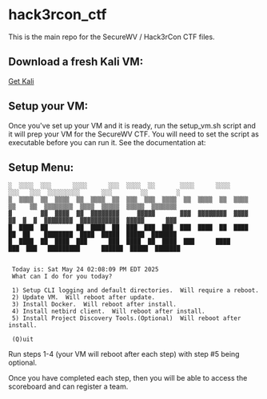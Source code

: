 # hack3rcon_ctf
This is the main repo for the SecureWV /  Hack3rCon CTF files.

## Download a fresh Kali VM:
[Get Kali](https://www.kali.org/get-kali/#kali-virtual-machines)

## Setup your VM:
Once you've set up your VM and it is ready, run the setup_vm.sh script and it will prep your VM for the SecureWV CTF.  You will need to set the script as executable before you can run it.  See the documentation at: <URL>

## Setup Menu:
```
░  ░░░░  ░░░      ░░░░      ░░░  ░░░░  ░░       ░░░░      ░░░░      ░░░   ░░░  ░░░░░░░░░      ░░░        ░░        ░
▒  ▒▒▒▒  ▒▒  ▒▒▒▒  ▒▒  ▒▒▒▒  ▒▒  ▒▒▒  ▒▒▒  ▒▒▒▒  ▒▒  ▒▒▒▒  ▒▒  ▒▒▒▒  ▒▒    ▒▒  ▒▒▒▒▒▒▒▒  ▒▒▒▒  ▒▒▒▒▒  ▒▒▒▒▒  ▒▒▒▒▒▒▒
▓        ▓▓  ▓▓▓▓  ▓▓  ▓▓▓▓▓▓▓▓     ▓▓▓▓▓       ▓▓▓  ▓▓▓▓▓▓▓▓  ▓▓▓▓  ▓▓  ▓  ▓  ▓▓▓▓▓▓▓▓  ▓▓▓▓▓▓▓▓▓▓▓  ▓▓▓▓▓      ▓▓▓
█  ████  ██        ██  ████  ██  ███  ███  ███  ███  ████  ██  ████  ██  ██    ████████  ████  █████  █████  ███████
█  ████  ██  ████  ███      ███  ████  ██  ████  ███      ████      ███  ███   █████████      ██████  █████  ███████
                                                                                                                    

 Today is: Sat May 24 02:08:09 PM EDT 2025
 What can I do for you today?

 1) Setup CLI logging and default directories.  Will require a reboot.
 2) Update VM.  Will reboot after update.
 3) Install Docker.  Will reboot after install.
 4) Install netbird client.  Will reboot after install.
 5) Install Project Discovery Tools.(Optional)  Will reboot after install.

 (Q)uit
```

Run steps 1-4 (your VM will reboot after each step) with step #5 being optional.

Once you have completed each step, then you will be able to access the scoreboard and can register a team.
